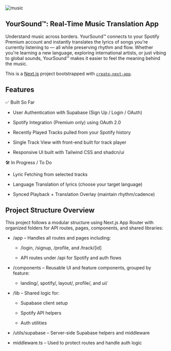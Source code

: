 ![music](https://github.com/user-attachments/assets/75620846-4d4b-4d79-9e49-383bc678e5c6)

## YourSound™: Real-Time Music Translation App

Understand music across borders.
YourSound™ connects to your Spotify Premium account and instantly translates the lyrics of songs you're currently listening to — all while preserving rhythm and flow. Whether you're learning a new language, exploring international artists, or just vibing to global sounds, YourSound™ makes it easier to feel the meaning behind the music.

This is a [Next.js](https://nextjs.org) project bootstrapped with [`create-next-app`](https://nextjs.org/docs/app/api-reference/cli/create-next-app).

## Features

✅ Built So Far

- User Authentication with Supabase (Sign Up / Login / OAuth)

- Spotify Integration (Premium only) using OAuth 2.0

- Recently Played Tracks pulled from your Spotify history

- Single Track View with front-end built for track player

- Responsive UI built with Tailwind CSS and shadcn/ui

🛠️ In Progress / To Do

- Lyric Fetching from selected tracks

- Language Translation of lyrics (choose your target language)

- Synced Playback + Translation Overlay (maintain rhythm/cadence)

## Project Structure Overview

This project follows a modular structure using Next.js App Router with organized folders for API routes, pages, components, and shared libraries:

- /app – Handles all routes and pages including:

  - /login, /signup, /profile, and /track/[id]

  - API routes under /api for Spotify and auth flows

- /components – Reusable UI and feature components, grouped by feature:

  - landing/, spotify/, layout/, profile/, and ui/

- /lib – Shared logic for:

  - Supabase client setup

  - Spotify API helpers

  - Auth utilities

- /utils/supabase – Server-side Supabase helpers and middleware

- middleware.ts – Used to protect routes and handle auth logic
